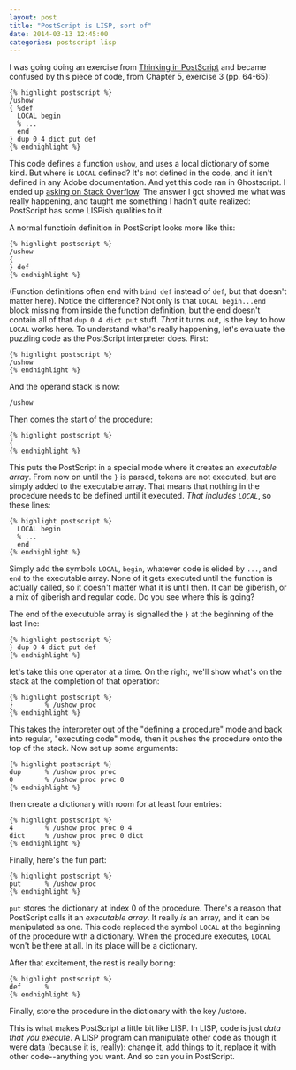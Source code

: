 ```yaml
---
layout: post
title: "PostScript is LISP, sort of"
date: 2014-03-13 12:45:00
categories: postscript lisp
---
```


I was going doing an exercise from [Thinking in
PostScript](http://wwwcdf.pd.infn.it/localdoc/tips.pdf) and became
confused by this piece of code, from Chapter 5, exercise 3
(pp. 64-65):


    {% highlight postscript %}
    /ushow
    { %def
      LOCAL begin
      % ...
      end
    } dup 0 4 dict put def
    {% endhighlight %}

This code defines a function `ushow`, and uses a local dictionary of
some kind.  But where is `LOCAL` defined?  It's not defined in the
code, and it isn't defined in any Adobe documentation.  And yet this
code ran in Ghostscript.  I ended up [asking on Stack
Overflow](http://stackoverflow.com/q/22385031/238886).  The answer I
got showed me what was really happening, and taught me something I
hadn't quite realized: PostScript has some LISPish qualities to it.

A normal functioin definition in PostScript looks more like this:

    {% highlight postscript %}
    /ushow
    {
    } def
    {% endhighlight %}

(Function definitions often end with `bind def` instead of `def`, but
that doesn't matter here).  Notice the difference?  Not only is that
`LOCAL begin...end` block missing from inside the function definition,
but the end doesn't contain all of that `dup 0 4 dict put` stuff.
_That_ it turns out, is the key to how `LOCAL` works here.  To
understand what's really happening, let's evaluate the puzzling code
as the PostScript interpreter does.  First:

    {% highlight postscript %}
    /ushow
    {% endhighlight %}

And the operand stack is now:

    /ushow

Then comes the start of the procedure:

    {% highlight postscript %}
    {
    {% endhighlight %}

This puts the PostScript in a special mode where it creates an
_executable array_.  From now on until the `}` is parsed, tokens are
not executed, but are simply added to the executable array.  That
means that nothing in the procedure needs to be defined until it
executed.  _That includes `LOCAL`_, so these lines:

    {% highlight postscript %}
      LOCAL begin
      % ...
      end
    {% endhighlight %}

Simply add the symbols `LOCAL`, `begin`, whatever code is elided by
`...`, and `end` to the executable array.  None of it gets executed
until the function is actually called, so it doesn't matter what it is
until then.  It can be giberish, or a mix of giberish and regular
code.  Do you see where this is going?

The end of the executuble array is signalled the `}` at the beginning
of the last line:

    {% highlight postscript %}
    } dup 0 4 dict put def
    {% endhighlight %}

let's take this one operator at a time.  On the right, we'll show
what's on the stack at the completion of that operation:

    {% highlight postscript %}
    }        % /ushow proc
    {% endhighlight %}

This takes the interpreter out of the "defining a procedure" mode and
back into regular, "executing code" mode, then it pushes the procedure
onto the top of the stack.  Now set up some arguments:

    {% highlight postscript %}
    dup      % /ushow proc proc
    0        % /ushow proc proc 0
    {% endhighlight %}

then create a dictionary with room for at least four entries:

    {% highlight postscript %}
    4        % /ushow proc proc 0 4
    dict     % /ushow proc proc 0 dict
    {% endhighlight %}

Finally, here's the fun part:

    {% highlight postscript %}
    put      % /ushow proc
    {% endhighlight %}

`put` stores the dictionary at index 0 of the procedure.  There's a
reason that PostScript calls it an _executable array_.  It really _is_
an array, and it can be manipulated as one.  This code replaced the
symbol `LOCAL` at the beginning of the procedure with a dictionary.
When the procedure executes, `LOCAL` won't be there at all.  In its
place will be a dictionary.

After that excitement, the rest is really boring:

    {% highlight postscript %}
    def      %
    {% endhighlight %}

Finally, store the procedure in the dictionary with the key /ustore.

This is what makes PostScript a little bit like LISP.  In LISP, code
is just _data that you execute_.  A LISP program can manipulate other
code as though it were data (because it is, really): change it, add
things to it, replace it with other code--anything you want.  And so
can you in PostScript.
